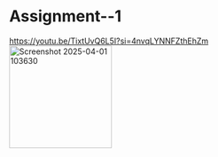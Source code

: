 # Assignment--1
https://youtu.be/TixtUvQ6L5I?si=4nvqLYNNFZthEhZm
<img width="185" alt="Screenshot 2025-04-01 103630" src="https://github.com/user-attachments/assets/848465c9-f481-45a5-a301-1dc6f1d432f2" />
